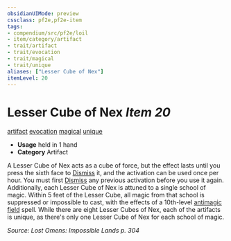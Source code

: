 ```yaml
---
obsidianUIMode: preview
cssclass: pf2e,pf2e-item
tags:
- compendium/src/pf2e/loil
- item/category/artifact
- trait/artifact
- trait/evocation
- trait/magical
- trait/unique
aliases: ["Lesser Cube of Nex"]
itemLevel: 20
---
```

# Lesser Cube of Nex *Item 20*  
[artifact](../../../rules/traits/artifact-gmg.md)  [evocation](../../../rules/traits/evocation.md)  [magical](../../../rules/traits/magical.md)  [unique](../../../rules/traits/unique.md)  

- **Usage** held in 1 hand
- **Category** Artifact

A Lesser Cube of Nex acts as a cube of force, but the effect lasts until you press the sixth face to [Dismiss](../../../rules/actions/dismiss.md) it, and the activation can be used once per hour. You must first [Dismiss](../../../rules/actions/dismiss.md) any previous activation before you use it again. Additionally, each Lesser Cube of Nex is attuned to a single school of magic. Within 5 feet of the Lesser Cube, all magic from that school is suppressed or impossible to cast, with the effects of a 10th-level [antimagic field](../../spells/antimagic-field.md) spell. While there are eight Lesser Cubes of Nex, each of the artifacts is unique, as there's only one Lesser Cube of Nex for each school of magic.

*Source: Lost Omens: Impossible Lands p. 304*